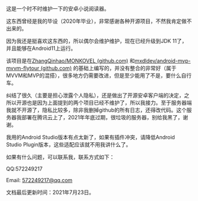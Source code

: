 这是一个时不时维护一下的安卓小说阅读器。

这东西曾经是我的毕设（2020年毕业），非常感谢各种开源项目，不然我肯定做不出来的。

因为我还是挺喜欢这东西的，所以偶尔会维护维护，现在已经升级到JDK 11了，并且能够在Android11上运行。

该项目是在[ZhangQinhao/MONKOVEL (github.com)](https://github.com/ZhangQinhao/MONKOVEL) 和[mxdldev/android-mvp-mvvm-flytour (github.com)](https://github.com/mxdldev/android-mvp-mvvm-flytour) 的基础上编写的，并没有整合的非常好（属于MVVM和MVP的混搭），很多地方仍需要改进，但是至少能用了不是，要什么自行车。

纠结了很久（主要是担心泄露个人隐私），还是做出了开源安卓客户端的决定，之所以开源也是因为上面提到的两个项目已经不维护了，所以我接力。至于服务器端我就不开源了，隐私比较多，除非我删掉github的所有日志，还得改代码。这个服务器我部署在腾讯云上了，2021年年底过期，很垃圾的服务器，别给我黑了，谢谢。

我用的Android Studio版本有点太新了，如果有插件冲突，请降低Android Studio Plugin版本，这些适配应该就不用我讲什么了。

如果有什么问题，可以联系我，联系方式如下：

QQ:572249217

Email: 572249217@qq.com


文档最后更新时间：2021年7月23日。

